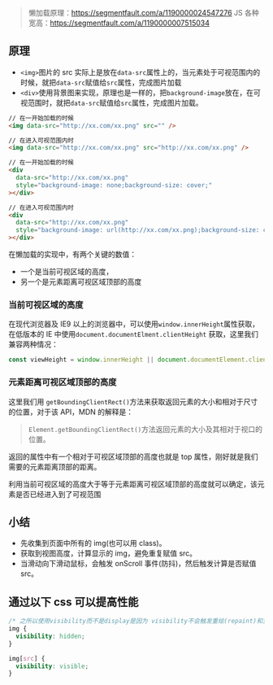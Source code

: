 > 懒加载原理：<https://segmentfault.com/a/1190000024547276>
> JS 各种宽高：<https://segmentfault.com/a/1190000007515034>

## 原理

- `<img>`图片的 src 实际上是放在`data-src`属性上的，当元素处于可视范围内的时候，就把`data-src`赋值给`src`属性，完成图片加载
- `<div>`使用背景图来实现，原理也是一样的，把`background-image`放在，在可视范围时，就把`data-src`赋值给`src`属性，完成图片加载。

```html
// 在一开始加载的时候
<img data-src="http://xx.com/xx.png" src="" />

// 在进入可视范围内时
<img data-src="http://xx.com/xx.png" src="http://xx.com/xx.png" />

// 在一开始加载的时候
<div
  data-src="http://xx.com/xx.png"
  style="background-image: none;background-size: cover;"
></div>

// 在进入可视范围内时
<div
  data-src="http://xx.com/xx.png"
  style="background-image: url(http://xx.com/xx.png);background-size: cover;"
></div>
```

在懒加载的实现中，有两个关键的数值：

- 一个是当前可视区域的高度，
- 另一个是元素距离可视区域顶部的高度

### 当前可视区域的高度

在现代浏览器及 IE9 以上的浏览器中，可以使用`window.innerHeight`属性获取，在低版本的 IE 中使用`document.documentElment.clientHeight` 获取，这里我们兼容两种情况：

```js
const viewHeight = window.innerHeight || document.documentElement.clientHeight;
```

### 元素距离可视区域顶部的高度

这里我们用 `getBoundingClientRect()`方法来获取返回元素的大小和相对于尺寸的位置，对于该 API，MDN 的解释是：

> `Element.getBoundingClientRect()`方法返回元素的大小及其相对于视口的位置。

返回的属性中有一个相对于可视区域顶部的高度也就是 top 属性，刚好就是我们需要的元素距离顶部的距离。

利用当前可视区域的高度大于等于元素距离可视区域顶部的高度就可以确定，该元素是否已经进入到了可视范围

## 小结

- 先收集到页面中所有的 img(也可以用 class)。
- 获取到视图高度，计算显示的 img，避免重复赋值 src。
- 当滑动向下滑动鼠标，会触发 onScroll 事件(防抖)，然后触发计算是否赋值 src。

## 通过以下 css 可以提高性能

```css
/* 之所以使用visibility而不是display是因为 visibility不会触发重绘(repaint)和重排(reflow) */
img {
  visibility: hidden;
}

img[src] {
  visibility: visible;
}
```
